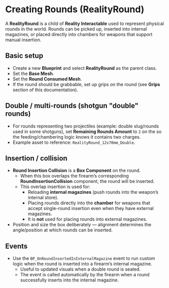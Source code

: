 # Creating Rounds (RealityRound)

A **RealityRound** is a child of **Reality Interactable** used to represent physical rounds in the world. Rounds can be picked up, inserted into internal magazines, or placed directly into chambers for weapons that support manual insertion.

## Basic setup
- Create a new **Blueprint** and select **RealityRound** as the parent class.
- Set the **Base Mesh**.
- Set the **Round Consumed Mesh**.
- If the round should be grabbable, set up grips on the round (see **Grips** section of this documentation).

## Double / multi-rounds (shotgun "double" rounds)
- For rounds representing two projectiles (example: double slug/rounds used in some shotguns), set **Remaining Rounds Amount** to `2` on the so the feeding/chambering logic knows it contains two charges.
- Example asset to reference: `RealityRound_12x70mm_Double`.

## Insertion / collision
- **Round Insertion Collision** is a **Box Component** on the round.
  - When this box overlaps the firearm’s corresponding **RoundInsertionCollision** component, the round will be inserted.
  - This overlap insertion is used for:
    - Reloading **internal magazines** (push rounds into the weapon’s internal store).
    - Placing rounds directly into the **chamber** for weapons that accept single-round insertion even when they have external magazines.
    - It is **not** used for placing rounds into external magazines.
- Position and size the box deliberately — alignment determines the angle/position at which rounds can be inserted.

## Events
- Use the `BP_OnRoundInsertedInInternalMagazine` event to run custom logic when the round is inserted into a firearm’s internal magazine.
    - Useful to updated visuals when a double round is seated.
    - The event is called automatically by the firearm when a round successfully inserts into the internal magazine.